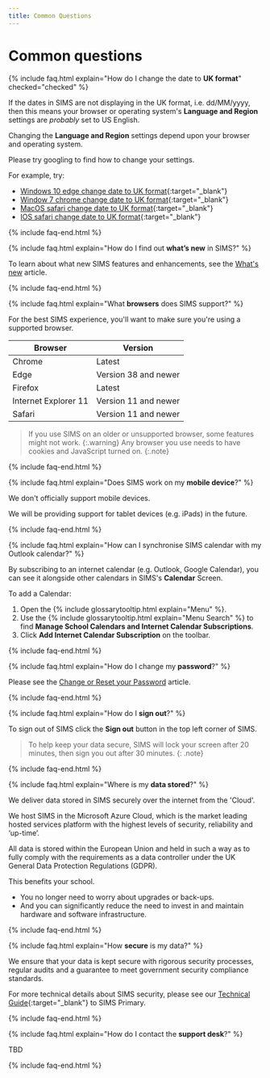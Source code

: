 ```yaml
---
title: Common Questions
---
```


# Common questions

{% include faq.html explain="How do I change the date to **UK format**" checked="checked" %}

If the dates in SIMS are not displaying in the UK format, i.e. dd/MM/yyyy, then this means your browser or operating system's **Language and Region** settings are *probably* set to US English.

Changing the **Language and Region** settings depend upon your browser and operating system. 

Please try googling to find how to change your settings.

For example, try:

* [Windows 10 edge change date to UK format](http://www.google.co.uk/search?q=Windows+10+edge+change+date+to+UK+format){:target="_blank"}
* [Window 7 chrome change date to UK format](http://www.google.co.uk/search?q=Window+7+chrome+change+date+to+UK+format){:target="_blank"}
* [MacOS safari change date to UK format](http://www.google.co.uk/search?q=MacOS+safari+change+date+to+UK+format){:target="_blank"}
* [IOS safari change date to UK format](http://www.google.co.uk/search?q=IOS+safari+change+date+to+UK+format){:target="_blank"}

{% include faq-end.html  %}

{% include faq.html explain="How do I find out **what’s new** in SIMS?" %}

To learn about what new SIMS features and enhancements, see the [What's new](../whats-new/) article.

{% include faq-end.html  %}

{% include faq.html explain="What **browsers** does SIMS support?" %}

For the best SIMS experience, you'll want to make sure you're using a supported browser.

| Browser | Version |
|-------------------    |----------------------    |
| Chrome                | Latest                   |
| Edge                  | Version 38 and newer     |
| Firefox               | Latest                   |
| Internet Explorer 11  | Version 11 and newer     |
| Safari                | Version 11 and newer     |

> If you use SIMS on an older or unsupported browser, some features might not work.
{:.warning}
> Any browser you use needs to have cookies and JavaScript turned on.
{:.note}

{% include faq-end.html  %}

{% include faq.html explain="Does SIMS work on my **mobile device**?" %}

We don't officially support mobile devices.

We will be providing support for tablet devices (e.g. iPads) in the future.

{% include faq-end.html  %}

{% include faq.html explain="How can I synchronise SIMS calendar with my Outlook calendar?" %}

By subscribing to an internet calendar  (e.g. Outlook, Google Calendar), you can see it alongside other calendars in SIMS's **Calendar** Screen.

To add a Calendar:

1. Open the {% include glossarytooltip.html explain="Menu" %}.
1. Use the {% include glossarytooltip.html explain="Menu Search" %} to find **Manage School Calendars and Internet Calendar Subscriptions**.
1. Click **Add Internet Calendar Subscription** on the toolbar.

{% include faq-end.html  %}

{% include faq.html explain="How do I change my **password**?" %}

Please see the [Change or Reset your Password](../accounts/passwords) article.

{% include faq-end.html  %}

{% include faq.html explain="How do I **sign out**?" %}

To sign out of SIMS click the **Sign out** button in the top left corner of SIMS.

> To help keep your data secure, SIMS will lock your screen after 20 minutes, then sign you out after 30 minutes.
{: .note}

{% include faq-end.html  %}

{% include faq.html explain="Where is my **data stored**?" %}

We deliver data stored in SIMS securely over the internet from the 'Cloud'.

We host SIMS in the Microsoft Azure Cloud, which is the market leading hosted services platform with the highest levels of security, reliability and ‘up-time’. 

All data is stored within the European Union and held in such a way as to fully comply with the requirements as a data controller under the UK General Data Protection Regulations (GDPR).

This benefits your school.

* You no longer need to worry about upgrades or back-ups. 
* And you can significantly reduce the need to invest in and maintain hardware and software infrastructure.

{% include faq-end.html  %}

{% include faq.html explain="How **secure** is my data?" %}

We ensure that your data is kept secure with rigorous security processes, regular audits and a guarantee to meet government security compliance standards. 

For more technical details about SIMS security, please see our [Technical Guide](https://myaccount.capita-cs.co.uk/hot-topics/sims-primary-resource-hub/){:target="_blank"} to SIMS Primary.

{% include faq-end.html  %}

{% include faq.html explain="How do I contact the **support desk**?" %}

TBD

{% include faq-end.html  %}